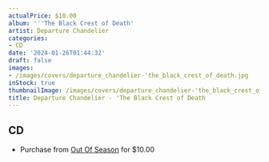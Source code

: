 ```yaml
---
actualPrice: $10.00
album: '''The Black Crest of Death'
artist: Departure Chandelier
categories:
- CD
date: '2024-01-26T01:44:32'
draft: false
images:
- /images/covers/departure_chandelier-'the_black_crest_of_death.jpg
inStock: true
thumbnailImage: /images/covers/departure_chandelier-'the_black_crest_of_death-thumb.jpg
title: Departure Chandelier - 'The Black Crest of Death
---
```


## CD
* Purchase from [Out Of Season](https://www.outofseasonlabel.com/products/departure-chandelier-the-black-crest-of-death-cd) for $10.00
